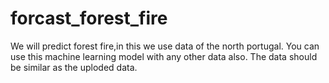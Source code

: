 # forcast_forest_fire
We will predict forest fire,in this we use data of the north portugal. You can use this machine learning model with any other data also. The data should be similar as the uploded data.
